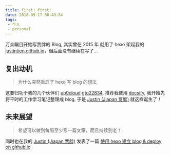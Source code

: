```yaml
---
title: first! first!
date: 2018-05-17 08:49:34
tags:
 - 个人
 - personal
---
```


万众瞩目开始写贾胖的 Blog, 其实曾在 2015 年 就用了 hexo 架起我的 [justintien.github.io](https://justintien.github.io)，但后面没有继续在写了…

## 复出动机

> 为什么突然重启了 hexo 写 blog 的想法

这要归功于我的几个伙伴们 [up9cloud](https://github.com/up9cloud) [gto22834](https://github.com/gto22834), 推荐我使用 [docsify](https://docsify.js.org/), 我开始先将平时的工作学习笔记整理成 blog, 于是 [Justin (Jiapan 贾胖)](https://blog.jiapan.tw/) 就这样诞生了！


## 未来展望

> 希望可以做到每周至少写一篇文章，而且持续到老！

同时也在我的 [Justin (Jiapan 贾胖)](https://blog.jiapan.tw/) 发表了一篇 [使用 hexo 建立 blog & deploy on github.io](https://blog.jiapan.tw/workflow/hexo-github.io)